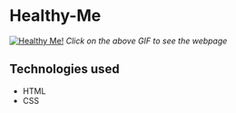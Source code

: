 # Healthy-Me
[![Healthy Me!]()](https://vaibhavgupta05.github.io/Healthy-Me/)
*Click on the above GIF to see the webpage*
## Technologies used
- HTML
- CSS
